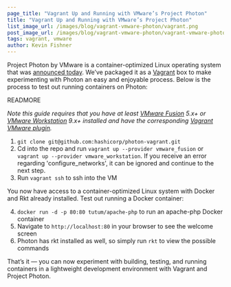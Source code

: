 ```yaml
---
page_title: "Vagrant Up and Running with VMware’s Project Photon"
title: "Vagrant Up and Running with VMware’s Project Photon"
list_image_url: /images/blog/vagrant-vmware-photon/vagrant.png
post_image_url: /images/blog/vagrant-vmware-photon/vagrant-vmware-photon.png
tags: vagrant, vmware
author: Kevin Fishner
---
```


Project Photon by VMware is a container-optimized Linux operating system that was [announced today](http://www.vmware.com/go/cloud_native). We’ve packaged it as a [Vagrant](https://www.vagrantup.com) box to make experimenting with Photon an easy and enjoyable process. Below is the process to test out running containers on Photon:

READMORE

_Note this guide requires that you have at least [VMware Fusion](http://www.vmware.com/products/fusion) 5.x+ or [VMware Workstation](http://www.vmware.com/products/workstation) 9.x+ installed and have the corresponding [Vagrant VMware plugin](https://www.vagrantup.com/vmware/)._

1. `git clone git@github.com:hashicorp/photon-vagrant.git`
2. Cd into the repo and run `vagrant up --provider vmware_fusion` or `vagrant up --provider vmware_workstation`. If you receive an error regarding 'configure_networks', it can be ignored and continue to the next step.
3. Run `vagrant ssh` to ssh into the VM

You now have access to a container-optimized Linux system with Docker and Rkt already installed. Test out running a Docker container:

4. `docker run -d -p 80:80 tutum/apache-php` to run an apache-php Docker container
5. Navigate to `http://localhost:80` in your browser to see the welcome screen
6. Photon has rkt installed as well, so simply run `rkt` to view the possible commands

That’s it — you can now experiment with building, testing, and running containers in a lightweight development environment with Vagrant and Project Photon. 
